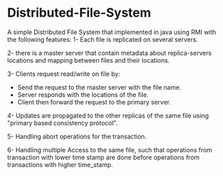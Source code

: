 Distributed-File-System
=======================

A simple Distributed File System that implemented in java using RMI with the following features:
1- Each file is replicated on several servers.

2- there is a master server that contain metadata about replica-servers locations and mapping between files and their locations.

3- Clients request read/write on file by:
  - Send the request to the master server with the file name.
  - Server responds with the locations of the file.
  - Client then forward the request to the primary server.

4- Updates are propagated to the other replicas of the same file using "primary based consistency protocol".

5- Handling abort operations for the transaction.

6- Handling multiple Access to the same file, such that operations from transaction with lower time stamp are done before operations from transactions with higher time_stamp.
